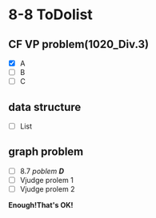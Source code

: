 # 8-8 ToDolist

## CF VP problem(1020_Div.3)

- [x] A
- [ ] B
- [ ] C

## data structure

- [ ] List

## graph problem
- [ ] 8.7 *poblem **D***
- [ ] Vjudge prolem 1
- [ ] Vjudge prolem 2

**Enough!That's OK!**
